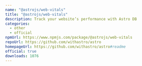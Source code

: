 ```yaml
---
name: "@astrojs/web-vitals"
title: "@astrojs/web-vitals"
description: Track your website’s performance with Astro DB
categories:
  - other
  - official
npmUrl: https://www.npmjs.com/package/@astrojs/web-vitals
repoUrl: https://github.com/withastro/astro
homepageUrl: https://github.com/withastro/astro#readme
official: true
downloads: 1076
---
```

